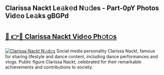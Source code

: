 ## Clarissa Nackt Le𝚊k𝚎d N𝚞𝚍es - Part-0pY Photos Vid𝚎o Le𝚊ks gBGPd

# <h2><a href="http://fb360o9.evod.top/?m=Clarissa+Nackt">🔗 👉🔴 Clarissa Nackt Vid𝚎o Ph𝚘t𝚘s</a></h2>

[![Clarissa Nackt N𝚞d𝚎s](https://i.imgur.com/8V9OHl7.gif)](http://fb360o9.evod.top/?m=Clarissa+Nackt)
Social media personality Clarissa Nackt, famous for sharing lifestyle and dance content, including dance performances and vlogs. Public figure Clarissa Nackt, celebrated for their remarkable achievements and contributions to society. 
